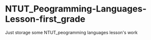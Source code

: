 # NTUT_Peogramming-Languages-Lesson-first_grade
Just storage some NTUT_peogramming languages lesson's work
